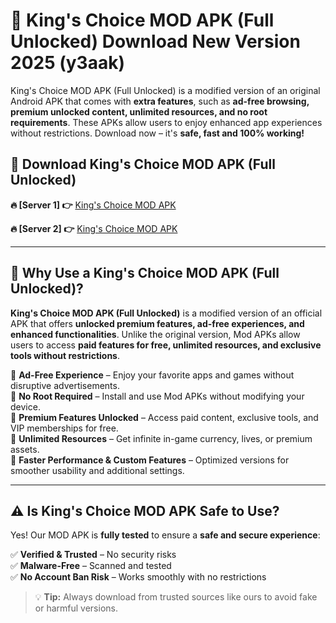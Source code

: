 # 📲 King's Choice MOD APK (Full Unlocked) Download New Version 2025 (y3aak)

King's Choice MOD APK (Full Unlocked) is a modified version of an original Android APK that comes with **extra features**, such as **ad-free browsing, premium unlocked content, unlimited resources, and no root requirements**. These APKs allow users to enjoy enhanced app experiences without restrictions. Download now – it's **safe, fast and 100% working!**

## **📲 Download King's Choice MOD APK (Full Unlocked)**

 **🔥 [Server 1] 👉** [King's Choice MOD APK](https://hapymods.com?title=King's+Choice+MOD+APK&ref=Ax1)

 **🔥 [Server 2] 👉** [King's Choice MOD APK](https://hapymods.com?title=King's+Choice+MOD+APK&ref=Ax1)

---

## **📌 Why Use a King's Choice MOD APK (Full Unlocked)?**

**King's Choice MOD APK (Full Unlocked)** is a modified version of an official APK that offers **unlocked premium features, ad-free experiences, and enhanced functionalities**. Unlike the original version, Mod APKs allow users to access **paid features for free, unlimited resources, and exclusive tools without restrictions**.

🔹 **Ad-Free Experience** – Enjoy your favorite apps and games without disruptive advertisements.  
🔹 **No Root Required** – Install and use Mod APKs without modifying your device.  
🔹 **Premium Features Unlocked** – Access paid content, exclusive tools, and VIP memberships for free.  
🔹 **Unlimited Resources** – Get infinite in-game currency, lives, or premium assets.  
🔹 **Faster Performance & Custom Features** – Optimized versions for smoother usability and additional settings.  

---

## **⚠️ Is King's Choice MOD APK Safe to Use?**

Yes! Our MOD APK is **fully tested** to ensure a **safe and secure experience**:

✅ **Verified & Trusted** – No security risks  
✅ **Malware-Free** – Scanned and tested  
✅ **No Account Ban Risk** – Works smoothly with no restrictions  

> 💡 **Tip:** Always download from trusted sources like ours to avoid fake or harmful versions.